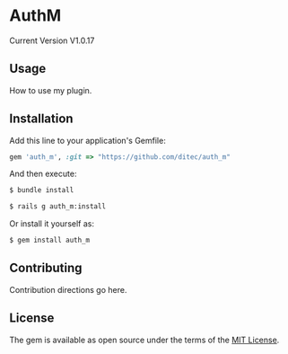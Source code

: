 # AuthM
Current Version V1.0.17

## Usage
How to use my plugin.

## Installation
Add this line to your application's Gemfile:

```ruby
gem 'auth_m', :git => "https://github.com/ditec/auth_m"
```

And then execute:
```bash
$ bundle install
```

```bash
$ rails g auth_m:install
```

Or install it yourself as:
```bash
$ gem install auth_m
```

## Contributing
Contribution directions go here.

## License
The gem is available as open source under the terms of the [MIT License](http://opensource.org/licenses/MIT).
